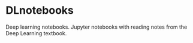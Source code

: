 # DLnotebooks
Deep learning notebooks. Jupyter notebooks with reading notes from the Deep Learning textbook.
